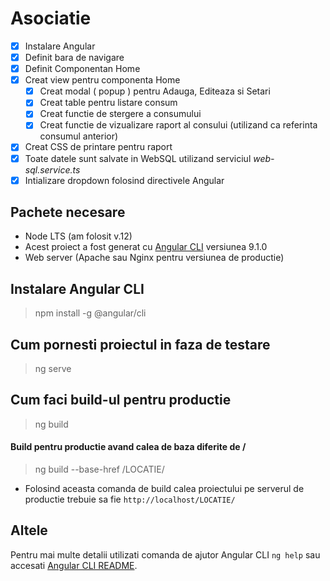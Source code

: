 # Asociatie

* [x] Instalare Angular
* [x] Definit bara de navigare
* [x] Definit Componentan Home
* [x] Creat view pentru componenta Home
  * [x] Creat modal ( popup ) pentru Adauga, Editeaza si Setari
  * [x] Creat table pentru listare consum
  * [x] Creat functie de stergere a consumului
  * [x] Creat functie de vizualizare raport al consului (utilizand ca referinta consumul anterior)
* [x] Creat CSS de printare pentru raport
* [x] Toate datele sunt salvate in WebSQL utilizand serviciul *web-sql.service.ts*
* [x] Intializare dropdown folosind directivele Angular

## Pachete necesare
* Node LTS (am folosit v.12)
* Acest proiect a fost generat cu [Angular CLI](https://github.com/angular/angular-cli) versiunea 9.1.0
* Web server (Apache sau Nginx pentru versiunea de productie)

## Instalare Angular CLI
> npm install -g @angular/cli

## Cum pornesti proiectul in faza de testare
> ng serve

## Cum faci build-ul pentru productie
> ng build
#### Build pentru productie avand calea de baza diferite de **/**
> ng build --base-href /LOCATIE/
- Folosind aceasta comanda de build calea proiectului pe serverul de productie trebuie sa fie `http://localhost/LOCATIE/`

## Altele

Pentru mai multe detalii utilizati comanda de ajutor Angular CLI `ng help` sau accesati [Angular CLI README](https://github.com/angular/angular-cli/blob/master/README.md).
